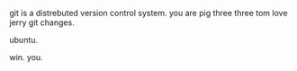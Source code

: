 git is a distrebuted version control system.
you are pig three three
tom love jerry
git changes.


ubuntu.

win.
you.
